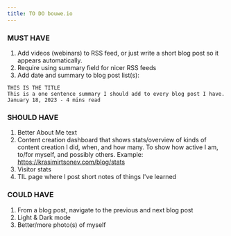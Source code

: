 ```yaml
---
title: TO DO bouwe.io
---
```


### MUST HAVE
1. Add videos (webinars) to RSS feed, or just write a short blog post so it appears automatically.
1. Require using summary field for nicer RSS feeds
1. Add date and summary to blog post list(s):

```
THIS IS THE TITLE
This is a one sentence summary I should add to every blog post I have.
January 18, 2023 - 4 mins read
```

### SHOULD HAVE
1. Better About Me text
1. Content creation dashboard that shows stats/overview of kinds of content creation I did, when, and how many. To show how active I am, to/for myself, and possibly others. Example: https://krasimirtsonev.com/blog/stats
1. Visitor stats
1. TIL page where I post short notes of things I've learned

### COULD HAVE
1. From a blog post, navigate to the previous and next blog post
1. Light & Dark mode
1. Better/more photo(s) of myself
